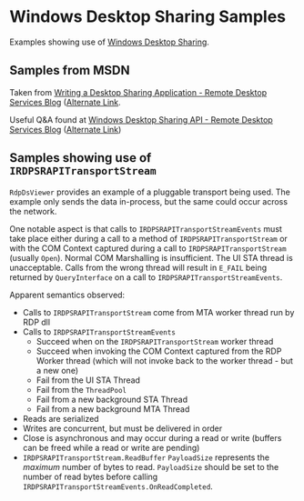 # Windows Desktop Sharing Samples
Examples showing use of [Windows Desktop Sharing](https://docs.microsoft.com/en-us/windows/win32/api/_rdp/).

## Samples from MSDN
Taken from [Writing a Desktop Sharing Application - Remote Desktop Services Blog](http://web.archive.org/web/20150301182902/http://blogs.msdn.com/b/rds/archive/2007/03/23/writing-a-desktop-sharing-application.aspx) ([Alternate Link](https://techcommunity.microsoft.com/t5/security-compliance-and-identity/writing-a-desktop-sharing-application/ba-p/246500).

Useful Q&A found at [Windows Desktop Sharing API - Remote Desktop Services Blog](http://web.archive.org/web/20151105203812/http://blogs.msdn.com/b/rds/archive/2007/03/08/windows-desktop-sharing-api.aspx) ([Alternate Link](https://techcommunity.microsoft.com/t5/security-compliance-and-identity/windows-desktop-sharing-api/ba-p/246494))

## Samples showing use of `IRDPSRAPITransportStream`

`RdpDsViewer` provides an example of a pluggable transport being used.  The example only sends the data in-process, but the same could occur across the network.

One notable aspect is that calls to `IRDPSRAPITransportStreamEvents` must take place either during a call to a 
method of `IRDPSRAPITransportStream` or with the COM Context captured during a call to `IRDPSRAPITransportStream` 
(usually `Open`).  Normal COM Marshalling is insufficient.  The UI STA thread is unacceptable.  Calls from the 
wrong thread will result in `E_FAIL` being returned by `QueryInterface` on a call to `IRDPSRAPITransportStreamEvents`.

Apparent semantics observed:
 - Calls to `IRDPSRAPITransportStream` come from MTA worker thread run by RDP dll
 - Calls to `IRDPSRAPITransportStreamEvents`
   - Succeed when on the `IRDPSRAPITransportStream` worker thread
   - Succeed when invoking the COM Context captured from the RDP Worker thread (which will not invoke back to the worker thread - but a new one)
   - Fail from the UI STA Thread
   - Fail from the `ThreadPool`
   - Fail from a new background STA Thread
   - Fail from a new background MTA Thread
 - Reads are serialized
 - Writes are concurrent, but must be delivered in order
 - Close is asynchronous and may occur during a read or write (buffers can be freed while a read or write are pending)
 - `IRDPSRAPITransportStream.ReadBuffer` `PayloadSize` represents the _maximum_ number of bytes to read.  `PayloadSize` should be set to the number of read bytes before calling `IRDPSRAPITransportStreamEvents.OnReadCompleted`.
